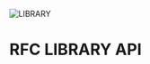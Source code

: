 ![LIBRARY](https://images.unsplash.com/photo-1507842217343-583bb7270b66?ixlib=rb-1.2.1&ixid=eyJhcHBfaWQiOjEyMDd9&w=1000&q=80)
<p align=center><h1><strong>RFC LIBRARY API</strong></h1></p>
